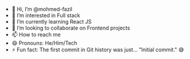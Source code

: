 - 👋 Hi, I’m @mohmed-fazil
- 👀 I’m interested in Full stack
- 🌱 I’m currently learning React JS
- 💞️ I’m looking to collaborate on Frontend projects
- 📫 How to reach me 
- 😄 Pronouns: He/Him/Tech
- ⚡ Fun fact: The first commit in Git history was just… "Initial commit." 😅

<!---
mohmed-fazil/mohmed-fazil is a ✨ special ✨ repository because its `README.md` (this file) appears on your GitHub profile.
You can click the Preview link to take a look at your changes.
--->
